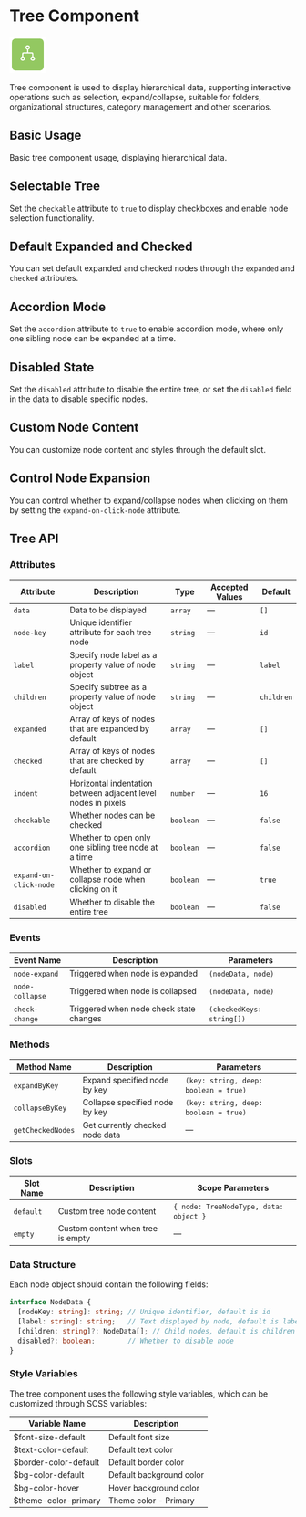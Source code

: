 <script setup lang="ts">
import treeBasic from '../examples/tree/basic.vue'
import treeCheckable from '../examples/tree/checkable.vue'
import treeDefaultState from '../examples/tree/default-state.vue'
import treeAccordion from '../examples/tree/accordion.vue'
import treeDisabled from '../examples/tree/disabled.vue'
import treeCustomNode from '../examples/tree/custom-node.vue'
import treeExpandControl from '../examples/tree/expand-control.vue'
</script>

# Tree Component

![Tree Component](/components/tree.png)

Tree component is used to display hierarchical data, supporting interactive operations such as selection, expand/collapse, suitable for folders, organizational structures, category management and other scenarios.

## Basic Usage

Basic tree component usage, displaying hierarchical data.

<demo :component="treeBasic" name="tree" examples="basic" />

## Selectable Tree

Set the `checkable` attribute to `true` to display checkboxes and enable node selection functionality.

<demo :component="treeCheckable" name="tree" examples="checkable" />

## Default Expanded and Checked

You can set default expanded and checked nodes through the `expanded` and `checked` attributes.

<demo :component="treeDefaultState" name="tree" examples="default-state" />

## Accordion Mode

Set the `accordion` attribute to `true` to enable accordion mode, where only one sibling node can be expanded at a time.

<demo :component="treeAccordion" name="tree" examples="accordion" />

## Disabled State

Set the `disabled` attribute to disable the entire tree, or set the `disabled` field in the data to disable specific nodes.

<demo :component="treeDisabled" name="tree" examples="disabled" />

## Custom Node Content

You can customize node content and styles through the default slot.

<demo :component="treeCustomNode" name="tree" examples="custom-node" />

## Control Node Expansion

You can control whether to expand/collapse nodes when clicking on them by setting the `expand-on-click-node` attribute.

<demo :component="treeExpandControl" name="tree" examples="expand-control" />

## Tree API

### Attributes

| Attribute              | Description                                      | Type      | Accepted Values | Default    |
| ---------------------- | ------------------------------------------------ | --------- | --------------- | ---------- |
| `data`                 | Data to be displayed                             | `array`   | —               | `[]`       |
| `node-key`             | Unique identifier attribute for each tree node   | `string`  | —               | `id`       |
| `label`                | Specify node label as a property value of node object | `string` | —            | `label`    |
| `children`             | Specify subtree as a property value of node object | `string` | —             | `children` |
| `expanded`             | Array of keys of nodes that are expanded by default | `array` | —             | `[]`       |
| `checked`              | Array of keys of nodes that are checked by default | `array`  | —             | `[]`       |
| `indent`               | Horizontal indentation between adjacent level nodes in pixels | `number` | —      | `16`       |
| `checkable`            | Whether nodes can be checked                     | `boolean` | —               | `false`    |
| `accordion`            | Whether to open only one sibling tree node at a time | `boolean` | —           | `false`    |
| `expand-on-click-node` | Whether to expand or collapse node when clicking on it | `boolean` | —         | `true`     |
| `disabled`             | Whether to disable the entire tree               | `boolean` | —               | `false`    |

### Events

| Event Name      | Description                              | Parameters                |
| --------------- | ---------------------------------------- | ------------------------- |
| `node-expand`   | Triggered when node is expanded          | `(nodeData, node)`        |
| `node-collapse` | Triggered when node is collapsed         | `(nodeData, node)`        |
| `check-change`  | Triggered when node check state changes  | `(checkedKeys: string[])` |

### Methods

| Method Name       | Description                     | Parameters                                |
| ----------------- | ------------------------------- | ----------------------------------------- |
| `expandByKey`     | Expand specified node by key    | `(key: string, deep: boolean = true)`     |
| `collapseByKey`   | Collapse specified node by key  | `(key: string, deep: boolean = true)`     |
| `getCheckedNodes` | Get currently checked node data | —                                         |

### Slots

| Slot Name | Description                    | Scope Parameters                       |
| --------- | ------------------------------ | -------------------------------------- |
| `default` | Custom tree node content       | `{ node: TreeNodeType, data: object }` |
| `empty`   | Custom content when tree is empty | —                                   |

### Data Structure

Each node object should contain the following fields:

```typescript
interface NodeData {
  [nodeKey: string]: string; // Unique identifier, default is id
  [label: string]: string;   // Text displayed by node, default is label
  [children: string]?: NodeData[]; // Child nodes, default is children
  disabled?: boolean;        // Whether to disable node
}
```

### Style Variables

The tree component uses the following style variables, which can be customized through SCSS variables:

| Variable Name         | Description           |
| --------------------- | --------------------- |
| $font-size-default    | Default font size     |
| $text-color-default   | Default text color    |
| $border-color-default | Default border color  |
| $bg-color-default     | Default background color |
| $bg-color-hover       | Hover background color |
| $theme-color-primary  | Theme color - Primary |
